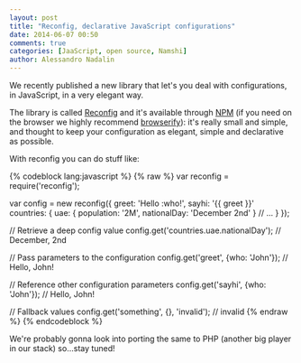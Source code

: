 ```yaml
---
layout: post
title: "Reconfig, declarative JavaScript configurations"
date: 2014-06-07 00:50
comments: true
categories: [JaaScript, open source, Namshi]
author: Alessandro Nadalin
---
```


We recently published a new library that let's you
deal with configurations, in JavaScript, in a very
elegant way.

<!-- more -->

The library is called [Reconfig](https://github.com/namshi/reconfig) and it's available
through [NPM](https://www.npmjs.org/package/reconfig) (if you need on the browser we highly
recommend [browserify](http://browserify.org/)): it's really
small and simple, and thought to keep your
configuration as elegant, simple and declarative as possible.

With reconfig you can do stuff like:

{% codeblock lang:javascript %}
{% raw %}
var reconfig = require('reconfig');

var config =  new reconfig({
    greet: 'Hello :who!',
    sayhi: '{{ greet }}'
    countries: {
    	uae: {
    		population: '2M',
    		nationalDay: 'December 2nd'
    	}
    	// ...
	}
});


// Retrieve a deep config value
config.get('countries.uae.nationalDay'); // December, 2nd

// Pass parameters to the configuration
config.get('greet', {who: 'John'}); // Hello, John!

// Reference other configuration parameters
config.get('sayhi', {who: 'John'}); // Hello, John!

// Fallback values
config.get('something', {}, 'invalid'); // invalid
{% endraw %}
{% endcodeblock %}

We're probably gonna look into porting the same to
PHP (another big player in our stack) so...stay tuned!